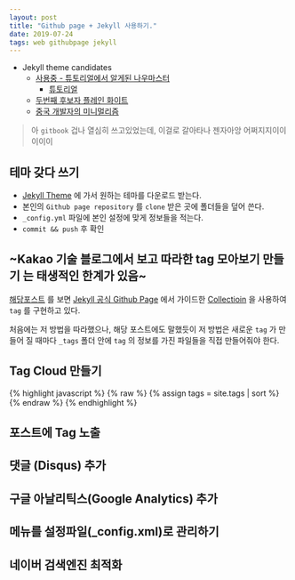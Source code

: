 ```yaml
---
layout: post
title: "Github page + Jekyll 사용하기."
date: 2019-07-24
tags: web githubpage jekyll
---
```

- Jekyll theme candidates
  - [사용중 - 튜토리얼에서 알게된 나우마스터](https://github.com/barryclark/jekyll-now)
    - [튜토리얼](https://thdev.net/653)
  - [두번째 후보자 플레인 화이트](http://jekyllthemes.org/themes/PlainWhite-Jekyll/)
  - [중국 개발자의 미니멀리즘](http://jekyllthemes.org/themes/Biu/)

> 아 `gitbook` 겁나 열심히 쓰고있었는데, 이걸로 갈아타나 젠자아앙 어쩌지지이이이이이

## 테마 갖다 쓰기
- [Jekyll Theme](http://jekyllthemes.org/) 에 가서 원하는 테마를 다운로드 받는다.
- 본인의 `Github page repository` 를 `clone` 받은 곳에 폴더들을 덮어 쓴다.
- `_config.yml` 파일에 본인 설정에 맞게 정보들을 적는다.
- `commit && push` 후 확인

## ~Kakao 기술 블로그에서 보고 따라한 tag 모아보기 만들기 는 태생적인 한계가 있음~
[해당포스트](http://tech.kakao.com/2016/07/07/tech-blog-story/) 를 보면 [Jekyll 공식 Github Page](https://jekyllrb-ko.github.io/) 에서 가이드한 [Collectioin](https://jekyllrb-ko.github.io/docs/collections/) 을 사용하여 `tag` 를 구현하고 있다.

처음에는 저 방법을 따라했으나, 해당 포스트에도 말했듯이 저 방법은 새로운 `tag` 가 만들어 질 때마다 `_tags` 폴더 안에 `tag` 의 정보를 가진 파일들을 직접 만들어줘야 한다.

## Tag Cloud 만들기
{% highlight javascript %}
  {% raw %}
    {% assign tags = site.tags | sort %}
  {% endraw %}
{% endhighlight %}
## 포스트에 Tag 노출
## 댓글 (Disqus) 추가
## 구글 아날리틱스(Google Analytics) 추가
## 메뉴를 설정파일(_config.xml)로 관리하기
## 네이버 검색엔진 최적화
